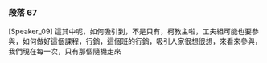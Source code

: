 ### 段落 67

[Speaker_09] 這其中呢，如何吸引到，不是只有，柯教主啦，工夫組可能也要參與，如何做好這個課程，行銷，這個班的行銷，吸引人家很想很想，來看來參與，我們現在每一次，只有那個隨機走來